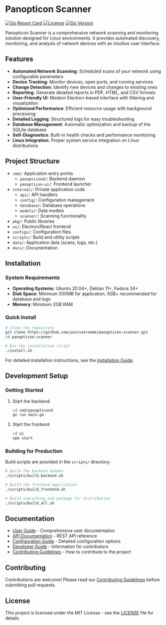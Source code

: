 # Panopticon Scanner

[![Go Report Card](https://goreportcard.com/badge/github.com/yourusername/panopticon-scanner)](https://goreportcard.com/report/github.com/yourusername/panopticon-scanner)
[![License](https://img.shields.io/github/license/yourusername/panopticon-scanner)](https://github.com/yourusername/panopticon-scanner/blob/master/LICENSE)
[![Go Version](https://img.shields.io/github/go-mod/go-version/yourusername/panopticon-scanner)](https://golang.org/)

Panopticon Scanner is a comprehensive network scanning and monitoring solution designed for Linux environments. It provides automated discovery, monitoring, and analysis of network devices with an intuitive user interface.

## Features

- **Automated Network Scanning**: Scheduled scans of your network using configurable parameters
- **Device Tracking**: Monitor devices, open ports, and running services
- **Change Detection**: Identify new devices and changes to existing ones
- **Reporting**: Generate detailed reports in PDF, HTML, and CSV formats
- **User-Friendly UI**: Modern Electron-based interface with filtering and visualization
- **Optimized Performance**: Efficient resource usage with background processing
- **Detailed Logging**: Structured logs for easy troubleshooting
- **Database Management**: Automatic optimization and backup of the SQLite database
- **Self-Diagnostics**: Built-in health checks and performance monitoring
- **Linux Integration**: Proper system service integration on Linux distributions

## Project Structure

- `cmd/`: Application entry points
  - `panopticond/`: Backend daemon
  - `panopticon-ui/`: Frontend launcher
- `internal/`: Private application code
  - `api/`: API handlers
  - `config/`: Configuration management
  - `database/`: Database operations
  - `models/`: Data models
  - `scanner/`: Scanning functionality
- `pkg/`: Public libraries
- `ui/`: Electron/React frontend
- `configs/`: Configuration files
- `scripts/`: Build and utility scripts
- `data/`: Application data (scans, logs, etc.)
- `docs/`: Documentation

## Installation

### System Requirements

- **Operating Systems**: Ubuntu 20.04+, Debian 11+, Fedora 34+
- **Disk Space**: Minimum 500MB for application, 5GB+ recommended for database and logs
- **Memory**: Minimum 2GB RAM

### Quick Install

```bash
# Clone the repository
git clone https://github.com/yourusername/panopticon-scanner.git
cd panopticon-scanner

# Run the installation script
./install.sh
```

For detailed installation instructions, see the [Installation Guide](docs/USER_GUIDE.md#installation).

## Development Setup

### Getting Started

1. Start the backend:
   ```bash
   cd cmd/panopticond
   go run main.go
   ```

2. Start the frontend:
   ```bash
   cd ui
   npm start
   ```

### Building for Production

Build scripts are provided in the `scripts/` directory:

```bash
# Build the backend daemon
./scripts/build_backend.sh

# Build the frontend application
./scripts/build_frontend.sh

# Build everything and package for distribution
./scripts/build_all.sh
```

## Documentation

- [User Guide](docs/USER_GUIDE.md) - Comprehensive user documentation
- [API Documentation](docs/API.md) - REST API reference
- [Configuration Guide](docs/CONFIGURATION.md) - Detailed configuration options
- [Developer Guide](docs/DEVELOPER.md) - Information for contributors
- [Contributing Guidelines](docs/CONTRIBUTING.md) - How to contribute to the project

## Contributing

Contributions are welcome! Please read our [Contributing Guidelines](docs/CONTRIBUTING.md) before submitting pull requests.

## License

This project is licensed under the MIT License - see the [LICENSE](LICENSE) file for details.
